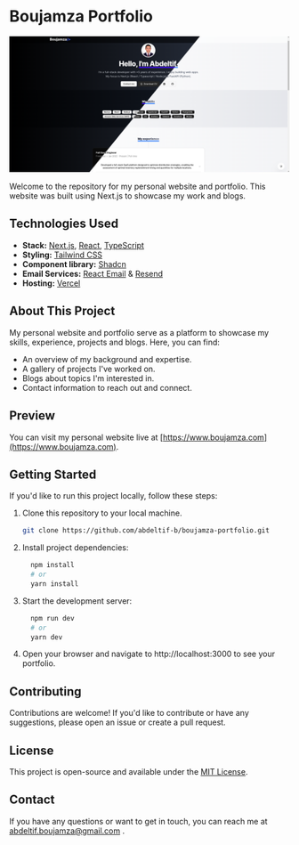 # Boujamza Portfolio
![screenshot](/public/img/boujamza_screenshot.png)

Welcome to the repository for my personal website and portfolio. This website was built using Next.js to showcase my work and blogs.

## Technologies Used

- **Stack:** [Next.js](https://nextjs.org/), [React](https://reactjs.org/), [TypeScript](https://www.typescriptlang.org/)
- **Styling:** [Tailwind CSS](https://tailwindcss.com/)
- **Component library:** [Shadcn](https://ui.shadcn.com/)
- **Email Services:** [React Email](https://react.email/) & [Resend](https://resend.com/)
- **Hosting:** [Vercel](https://vercel.com/)

## About This Project

My personal website and portfolio serve as a platform to showcase my skills, experience, projects and blogs. Here, you can find:

- An overview of my background and expertise.
- A gallery of projects I've worked on.
- Blogs about topics I'm interested in.
- Contact information to reach out and connect.

## Preview

You can visit my personal website live at [https://www.boujamza.com](https://www.boujamza.com).

## Getting Started

If you'd like to run this project locally, follow these steps:

1. Clone this repository to your local machine.

   ```bash
   git clone https://github.com/abdeltif-b/boujamza-portfolio.git
   ```
   
2. Install project dependencies:
   ```bash
     npm install
     # or
     yarn install
   ```

3. Start the development server:
   ```bash
     npm run dev
     # or
     yarn dev
   ```

4. Open your browser and navigate to http://localhost:3000 to see your portfolio.

## Contributing
Contributions are welcome! If you'd like to contribute or have any suggestions, please open an issue or create a pull request.

## License
This project is open-source and available under the [MIT License](https://github.com/abdeltif-b/boujamza-portfolio/blob/master/LICENSE).

## Contact
If you have any questions or want to get in touch, you can reach me at abdeltif.boujamza@gmail.com .
